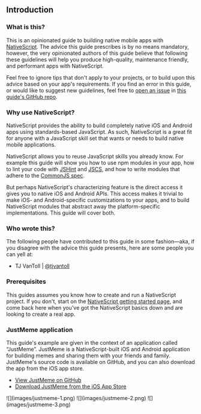 ## Introduction

### What is this?

This is an opinionated guide to building native mobile apps with [NativeScript](http://nativescript.org). The advice this guide prescribes is by no means mandatory, however, the very opinionated authors of this guide believe that following these guidelines will help you produce high-quality, maintenance friendly, and performant apps with NativeScript.

Feel free to ignore tips that don't apply to your projects, or to build upon this advice based on your app's requirements. If you find an error in this guide, or would like to suggest new guidelines, feel free to [open an issue](https://github.com/NativeScript/nativescript-style-guide/issues/new) in [this guide's GitHub repo](https://github.com/NativeScript/nativescript-style-guide).

### Why use NativeScript?

NativeScript provides the ability to build completely native iOS and Android apps using standards-based JavaScript. As such, NativeScript is a great fit for anyone with a JavaScript skill set that wants or needs to build native mobile applications.

NativeScript allows you to reuse JavaScript skills you already know. For example this guide will show you how to use npm modules in your app, how to lint your code with [JSHint](http://jshint.com/) and [JSCS](http://jscs.info/), and how to write modules that adhere to the [CommonJS spec](http://en.wikipedia.org/wiki/CommonJS).

But perhaps NativeScript's characterizing feature is the direct access it gives you to native iOS and Android APIs. This access makes it trivial to make iOS- and Android-specific customizations to your apps, and to build NativeScript modules that abstract away the platform-specific implementations. This guide will cover both.

### Who wrote this?

The following people have contributed to this guide in some fashion—aka, if you disagree with the advice this guide presents, here are some people you can yell at:

* TJ VanToll | [@tjvantoll](http://twitter.com/tjvantoll)

### Prerequisites

This guides assumes you know how to create and run a NativeScript project. If you don't, start on the [NativeScript getting started page](http://docs.nativescript.org/getting-started), and come back here when you've got the NativeScript basics down and are looking to create a real app.

### JustMeme application

This guide's example are given in the context of an application called “JustMeme”. JustMeme is a NativeScript-built iOS and Android application for building memes and sharing them with your friends and family. JustMeme's source code is available on GitHub, and you can also download the app from the iOS app store.

* [View JustMeme on GitHub](https://github.com/NativeScript/JustMeme)
* [Download JustMeme from the iOS App Store](https://itunes.apple.com/us/app/justmeme/id989340374?mt=8)

<div class="image-container">
![](images/justmeme-1.png)
![](images/justmeme-2.png)
![](images/justmeme-3.png)
</div>